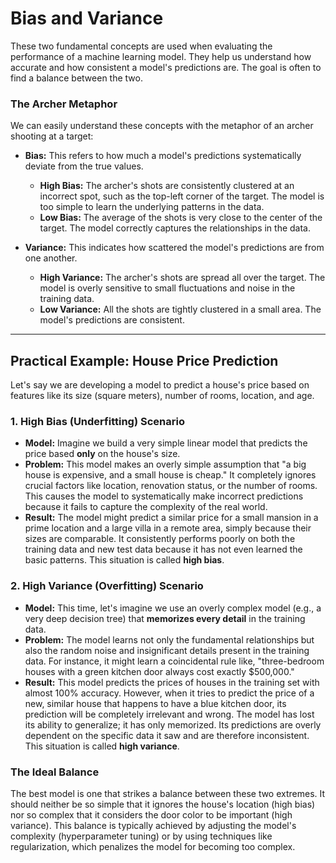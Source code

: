 # Bias and Variance

These two fundamental concepts are used when evaluating the performance of a machine learning model. They help us understand how accurate and how consistent a model's predictions are. The goal is often to find a balance between the two.

### The Archer Metaphor

We can easily understand these concepts with the metaphor of an archer shooting at a target:

* **Bias:** This refers to how much a model's predictions systematically deviate from the true values.
    * **High Bias:** The archer's shots are consistently clustered at an incorrect spot, such as the top-left corner of the target. The model is too simple to learn the underlying patterns in the data.
    * **Low Bias:** The average of the shots is very close to the center of the target. The model correctly captures the relationships in the data.

* **Variance:** This indicates how scattered the model's predictions are from one another.
    * **High Variance:** The archer's shots are spread all over the target. The model is overly sensitive to small fluctuations and noise in the training data.
    * **Low Variance:** All the shots are tightly clustered in a small area. The model's predictions are consistent.

---

## Practical Example: House Price Prediction

Let's say we are developing a model to predict a house's price based on features like its size (square meters), number of rooms, location, and age.

### 1. High Bias (Underfitting) Scenario

* **Model:** Imagine we build a very simple linear model that predicts the price based **only** on the house's size.
* **Problem:** This model makes an overly simple assumption that "a big house is expensive, and a small house is cheap." It completely ignores crucial factors like location, renovation status, or the number of rooms. This causes the model to systematically make incorrect predictions because it fails to capture the complexity of the real world.
* **Result:** The model might predict a similar price for a small mansion in a prime location and a large villa in a remote area, simply because their sizes are comparable. It consistently performs poorly on both the training data and new test data because it has not even learned the basic patterns. This situation is called **high bias**.

### 2. High Variance (Overfitting) Scenario

* **Model:** This time, let's imagine we use an overly complex model (e.g., a very deep decision tree) that **memorizes every detail** in the training data.
* **Problem:** The model learns not only the fundamental relationships but also the random noise and insignificant details present in the training data. For instance, it might learn a coincidental rule like, "three-bedroom houses with a green kitchen door always cost exactly $500,000."
* **Result:** This model predicts the prices of houses in the training set with almost 100% accuracy. However, when it tries to predict the price of a new, similar house that happens to have a blue kitchen door, its prediction will be completely irrelevant and wrong. The model has lost its ability to generalize; it has only memorized. Its predictions are overly dependent on the specific data it saw and are therefore inconsistent. This situation is called **high variance**.

### The Ideal Balance

The best model is one that strikes a balance between these two extremes. It should neither be so simple that it ignores the house's location (high bias) nor so complex that it considers the door color to be important (high variance). This balance is typically achieved by adjusting the model's complexity (hyperparameter tuning) or by using techniques like regularization, which penalizes the model for becoming too complex.